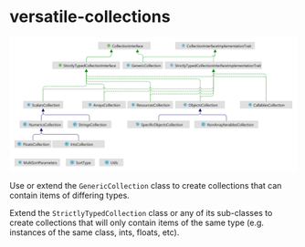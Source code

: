 # versatile-collections

![Collection Classes](https://raw.githubusercontent.com/rotexsoft/versatile-collections/master/versatile-collections.png)

Use or extend the `GenericCollection` class to create collections that can contain items of differing types.

Extend the `StrictlyTypedCollection` class or any of its sub-classes to create collections that will only contain 
items of the same type (e.g. instances of the same class, ints, floats, etc).